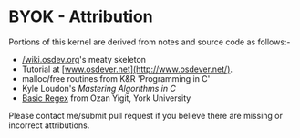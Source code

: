 # BYOK - Attribution

Portions of this kernel are derived from notes and source code as follows:-

* [/wiki.osdev.org](http://wiki.osdev.org/Main_Page)'s meaty skeleton 
* Tutorial at [www.osdever.net](http://www.osdever.net/).
* malloc/free routines from K&R 'Programming in C'
* Kyle Loudon's _Mastering Algorithms in C_
* [Basic Regex](http://www.cse.yorku.ca/~oz/regex.bun) from Ozan Yigit, York University

Please contact me/submit pull request if you believe there are missing or 
incorrect attributions.
